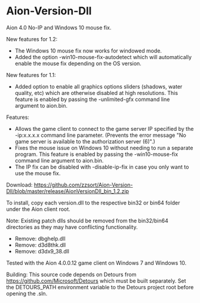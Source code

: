 # Aion-Version-Dll
Aion 4.0 No-IP and Windows 10 mouse fix.

New features for 1.2:
- The Windows 10 mouse fix now works for windowed mode.
- Added the option -win10-mouse-fix-autodetect which will automatically enable the mouse fix depending on the OS version.

New features for 1.1:
- Added option to enable all graphics options sliders (shadows, water quality, etc) which are otherwise disabled at high resolutions. This feature is enabled by passing the -unlimited-gfx command line argument to aion.bin.

Features:
- Allows the game client to connect to the game server IP specified by the -ip:x.x.x.x command line parameter. (Prevents the error message "No game server is available to the authorization server (6)".)
- Fixes the mouse issue on Windows 10 without needing to run a separate program. This feature is enabled by passing the -win10-mouse-fix command line argument to aion.bin.
- The IP fix can be disabled with -disable-ip-fix in case you only want to use the mouse fix.

Download: https://github.com/zzsort/Aion-Version-Dll/blob/master/release/AionVersionDll_bin_1.2.zip

To install, copy each version.dll to the respective bin32 or bin64 folder under the Aion client root.

Note: Existing patch dlls should be removed from the bin32/bin64 directories as they may have conflicting functionality.
- Remove: dbghelp.dll
- Remove: d3d8thk.dll
- Remove: d3dx9_38.dll

Tested with the Aion 4.0.0.12 game client on Windows 7 and Windows 10. 

Building:
This source code depends on Detours from https://github.com/Microsoft/Detours which must be built separately. Set the DETOURS_PATH environment variable to the Detours project root before opening the .sln.
